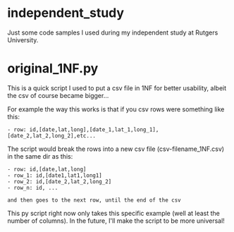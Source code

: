 # independent_study
Just some code samples I used during my independent study at Rutgers University.

# original_1NF.py
This is a quick script I used to put a csv file in 1NF for better usability, albeit the csv of course became bigger...

For example the way this works is that if you csv rows were something like this:

    - row: id,[date,lat,long],[date_1,lat_1,long_1],[date_2,lat_2,long_2],etc...

The script would break the rows into a new csv file (csv-filename_1NF.csv) in the same dir as this:

    - row: id,[date,lat,long]
    - row_1: id,[date1,lat1,long1]
    - row_2: id,[date_2,lat_2,long_2]
    - row_n: id, ...
    
    and then goes to the next row, until the end of the csv

This py script right now only takes this specific example (well at least the number of columns). In the future, I'll make the script to be more universal!
